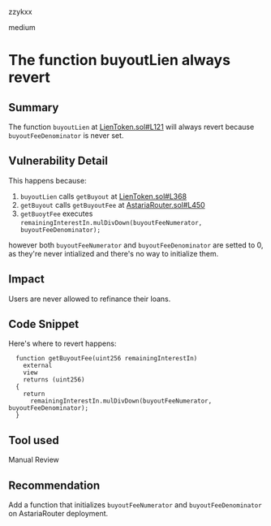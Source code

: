 zzykxx

medium

# The function buyoutLien always revert

## Summary
The function `buyoutLien` at [LienToken.sol#L121](https://github.com/sherlock-audit/2022-10-astaria/blob/main/src/LienToken.sol#L121) will always revert because `buyoutFeeDenominator` is never set.

## Vulnerability Detail

This happens because:

1. `buyoutLien` calls `getBuyout` at [LienToken.sol#L368](https://github.com/sherlock-audit/2022-10-astaria/blob/main/src/LienToken.sol#L368)
2. `getBuyout` calls `getBuyoutFee` at [AstariaRouter.sol#L450](https://github.com/sherlock-audit/2022-10-astaria/blob/main/src/AstariaRouter.sol#L450)
3. `getBuoytFee` executes `remainingInterestIn.mulDivDown(buyoutFeeNumerator, buyoutFeeDenominator);`

however both `buyoutFeeNumerator` and `buyoutFeeDenominator` are setted to 0, as they're never intialized and there's no way to initialize them.

## Impact

Users are never allowed to refinance their loans.

## Code Snippet

Here's where to revert happens:
```solidity
  function getBuyoutFee(uint256 remainingInterestIn)
    external
    view
    returns (uint256)
  {
    return
      remainingInterestIn.mulDivDown(buyoutFeeNumerator, buyoutFeeDenominator);
  }
```

## Tool used

Manual Review

## Recommendation

Add a function that initializes `buyoutFeeNumerator` and `buyoutFeeDenominator` on AstariaRouter deployment.

